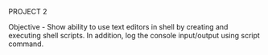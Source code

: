PROJECT 2

Objective - Show ability to use text editors in shell by creating and executing shell scripts. 
            In addition, log the console input/output using script command.
